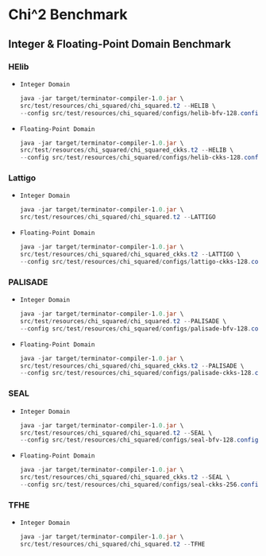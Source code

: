 # Chi^2 Benchmark
## Integer & Floating-Point Domain Benchmark

### HElib
* `Integer Domain`
  ```powershell
  java -jar target/terminator-compiler-1.0.jar \
  src/test/resources/chi_squared/chi_squared.t2 --HELIB \
  --config src/test/resources/chi_squared/configs/helib-bfv-128.config
  ```
* `Floating-Point Domain`
  ```powershell
  java -jar target/terminator-compiler-1.0.jar \
  src/test/resources/chi_squared/chi_squared_ckks.t2 --HELIB \
  --config src/test/resources/chi_squared/configs/helib-ckks-128.config

### Lattigo
* `Integer Domain`
  ```powershell
  java -jar target/terminator-compiler-1.0.jar \
  src/test/resources/chi_squared/chi_squared.t2 --LATTIGO
  ```
* `Floating-Point Domain`
  ```powershell
  java -jar target/terminator-compiler-1.0.jar \
  src/test/resources/chi_squared/chi_squared_ckks.t2 --LATTIGO \
  --config src/test/resources/chi_squared/configs/lattigo-ckks-128.config

### PALISADE
* `Integer Domain`
  ```powershell
  java -jar target/terminator-compiler-1.0.jar \
  src/test/resources/chi_squared/chi_squared.t2 --PALISADE \
  --config src/test/resources/chi_squared/configs/palisade-bfv-128.config
  ```
* `Floating-Point Domain`
  ```powershell
  java -jar target/terminator-compiler-1.0.jar \
  src/test/resources/chi_squared/chi_squared_ckks.t2 --PALISADE \
  --config src/test/resources/chi_squared/configs/palisade-ckks-128.config

### SEAL
* `Integer Domain`
  ```powershell
  java -jar target/terminator-compiler-1.0.jar \
  src/test/resources/chi_squared/chi_squared.t2 --SEAL \
  --config src/test/resources/chi_squared/configs/seal-bfv-128.config
  ```
* `Floating-Point Domain`
  ```powershell
  java -jar target/terminator-compiler-1.0.jar \
  src/test/resources/chi_squared/chi_squared_ckks.t2 --SEAL \
  --config src/test/resources/chi_squared/configs/seal-ckks-256.config

### TFHE
* `Integer Domain`
  ```powershell
  java -jar target/terminator-compiler-1.0.jar \
  src/test/resources/chi_squared/chi_squared.t2 --TFHE
  ```
